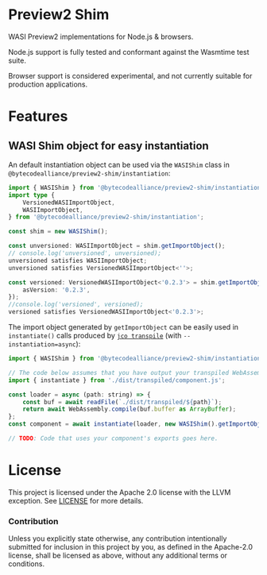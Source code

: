 # Preview2 Shim

WASI Preview2 implementations for Node.js & browsers.

Node.js support is fully tested and conformant against the Wasmtime test suite.

Browser support is considered experimental, and not currently suitable for production applications.

# Features

## WASI Shim object for easy instantiation

An default instantiation object can be used via the `WASIShim` class in `@bytecodealliance/preview2-shim/instantiation`:

```typescript
import { WASIShim } from '@bytecodealliance/preview2-shim/instantiation';
import type {
    VersionedWASIImportObject,
    WASIImportObject,
} from '@bytecodealliance/preview2-shim/instantiation';

const shim = new WASIShim();

const unversioned: WASIImportObject = shim.getImportObject();
// console.log('unversioned', unversioned);
unversioned satisfies WASIImportObject;
unversioned satisfies VersionedWASIImportObject<''>;

const versioned: VersionedWASIImportObject<'0.2.3'> = shim.getImportObject({
    asVersion: '0.2.3',
});
//console.log('versioned', versioned);
versioned satisfies VersionedWASIImportObject<'0.2.3'>;
```

The import object generated by `getImportObject` can be easily used in `instantiate()` calls
produced by [`jco transpile`][jco] (with `--instantiation=async`):

```js
import { WASIShim } from '@bytecodealliance/preview2-shim/instantiation';

// The code below assumes that you have output your transpiled WebAssembly component to `dist/transpiled`
import { instantiate } from './dist/transpiled/component.js';

const loader = async (path: string) => {
    const buf = await readFile(`./dist/transpiled/${path}`);
    return await WebAssembly.compile(buf.buffer as ArrayBuffer);
};
const component = await instantiate(loader, new WASIShim().getImportObject());

// TODO: Code that uses your component's exports goes here.
```

[jco]: https://www.npmjs.com/package/@bytecodealliance/jco

# License

This project is licensed under the Apache 2.0 license with the LLVM exception.
See [LICENSE](LICENSE) for more details.

### Contribution

Unless you explicitly state otherwise, any contribution intentionally submitted
for inclusion in this project by you, as defined in the Apache-2.0 license,
shall be licensed as above, without any additional terms or conditions.

